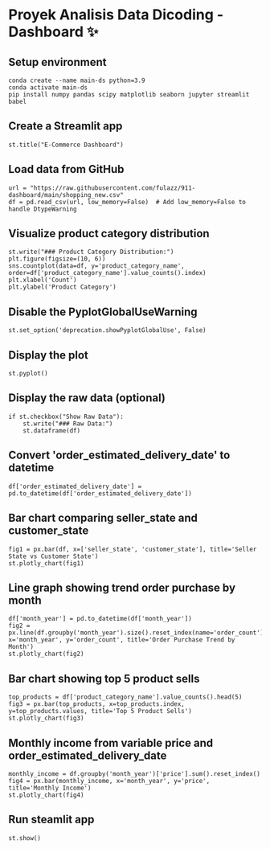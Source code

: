 # Proyek Analisis Data Dicoding - Dashboard ✨

## Setup environment
```
conda create --name main-ds python=3.9
conda activate main-ds
pip install numpy pandas scipy matplotlib seaborn jupyter streamlit babel
```

## Create a Streamlit app
```
st.title("E-Commerce Dashboard")
```

## Load data from GitHub
```
url = "https://raw.githubusercontent.com/fulazz/911-dashboard/main/shopping_new.csv"
df = pd.read_csv(url, low_memory=False)  # Add low_memory=False to handle DtypeWarning
```

## Visualize product category distribution
```
st.write("### Product Category Distribution:")
plt.figure(figsize=(10, 6))
sns.countplot(data=df, y='product_category_name', order=df['product_category_name'].value_counts().index)
plt.xlabel('Count')
plt.ylabel('Product Category')
```
## Disable the PyplotGlobalUseWarning
```
st.set_option('deprecation.showPyplotGlobalUse', False)
```

## Display the plot
```
st.pyplot()
```

## Display the raw data (optional)
```
if st.checkbox("Show Raw Data"):
    st.write("### Raw Data:")
    st.dataframe(df)
```

## Convert 'order_estimated_delivery_date' to datetime
```
df['order_estimated_delivery_date'] = pd.to_datetime(df['order_estimated_delivery_date'])
```

## Bar chart comparing seller_state and customer_state
```
fig1 = px.bar(df, x=['seller_state', 'customer_state'], title='Seller State vs Customer State')
st.plotly_chart(fig1)
```

## Line graph showing trend order purchase by month
```
df['month_year'] = pd.to_datetime(df['month_year'])
fig2 = px.line(df.groupby('month_year').size().reset_index(name='order_count'), x='month_year', y='order_count', title='Order Purchase Trend by Month')
st.plotly_chart(fig2)
```

## Bar chart showing top 5 product sells
```
top_products = df['product_category_name'].value_counts().head(5)
fig3 = px.bar(top_products, x=top_products.index, y=top_products.values, title='Top 5 Product Sells')
st.plotly_chart(fig3)
```

## Monthly income from variable price and order_estimated_delivery_date
```
monthly_income = df.groupby('month_year')['price'].sum().reset_index()
fig4 = px.bar(monthly_income, x='month_year', y='price', title='Monthly Income')
st.plotly_chart(fig4)
```

## Run steamlit app
```
st.show()
```

